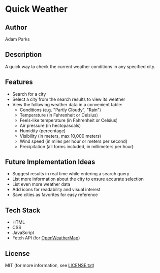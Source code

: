 # Quick Weather

## Author

Adam Parks

## Description

A quick way to check the current weather conditions in any specified city.

## Features

- Search for a city
- Select a city from the search results to view its weather
- View the following weather data in a convenient table:
  - Conditions (e.g. "Partly Cloudy", "Rain")
  - Temperature (in Fahrenheit or Celsius)
  - Feels-like temperature (in Fahrenheit or Celsius)
  - Air pressure (in hectopascals)
  - Humidity (percentage)
  - Visibility (in meters, max 10,000 meters)
  - Wind speed (in miles per hour or meters per second)
  - Precipitation (all forms included, in millimeters per hour)

## Future Implementation Ideas

- Suggest results in real time while entering a search query
- List more information about the city to ensure accurate selection
- List even more weather data
- Add icons for readability and visual interest
- Save cities as favorites for easy reference

## Tech Stack

- HTML
- CSS
- JavaScript
- Fetch API (for [OpenWeatherMap](https://openweathermap.org))

## License

MIT (for more information, see [LICENSE.txt](./LICENSE.txt))
